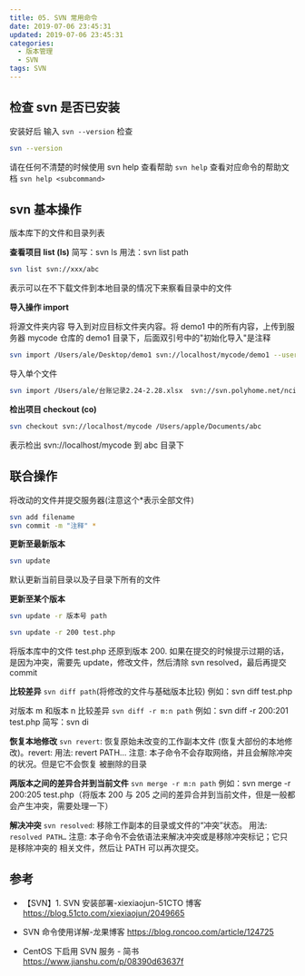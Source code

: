```yaml
---
title: 05. SVN 常用命令
date: 2019-07-06 23:45:31
updated: 2019-07-06 23:45:31
categories:
  - 版本管理
  - SVN
tags: SVN
---
```


## 检查 svn 是否已安装

安装好后 输入 `svn --version` 检查

```bash
svn --version
```

请在任何不清楚的时候使用 svn help 查看帮助
`svn help`
查看对应命令的帮助文档
`svn help <subcommand>`

## svn 基本操作

版本库下的文件和目录列表

**查看项目 list (ls)**
简写：svn ls
用法：svn list path

<!-- more -->

```sh
svn list svn://xxx/abc
```

表示可以在不下载文件到本地目录的情况下来察看目录中的文件

**导入操作 import**

将源文件夹内容 导入到对应目标文件夹内容。将 demo1 中的所有内容，上传到服务器 mycode 仓库的 demo1 目录下，后面双引号中的"初始化导入"是注释

```sh
svn import /Users/ale/Desktop/demo1 svn://localhost/mycode/demo1 --username=marry --password=123 -m "初始化导入"
```

导入单个文件

```sh
svn import /Users/ale/台账记录2.24-2.28.xlsx  svn://svn.polyhome.net/nci_ydbq/台账记录2.24-2.28.xlsx -m "导入"
```

**检出项目 checkout (co)**

```bash
svn checkout svn://localhost/mycode /Users/apple/Documents/abc
```

表示检出 svn://localhost/mycode 到 abc 目录下

## 联合操作

将改动的文件并提交服务器(注意这个\*表示全部文件)

```sh
svn add filename
svn commit -m "注释" *
```

**更新至最新版本**

```sh
svn update
```

默认更新当前目录以及子目录下所有的文件

**更新至某个版本**

```sh
svn update -r 版本号 path
```

```sh
svn update -r 200 test.php
```

将版本库中的文件 test.php 还原到版本 200. 如果在提交的时候提示过期的话，是因为冲突，需要先 update，修改文件，然后清除 svn resolved，最后再提交 commit

**比较差异**
`svn diff path`(将修改的文件与基础版本比较)
例如：svn diff test.php

对版本 m 和版本 n 比较差异
`svn diff -r m:n path`
例如：svn diff -r 200:201 test.php
简写：svn di

**恢复本地修改**
`svn revert`: 恢复原始未改变的工作副本文件 (恢复大部份的本地修改)。revert:
用法: revert PATH…
注意: 本子命令不会存取网络，并且会解除冲突的状况。但是它不会恢复
被删除的目录

**两版本之间的差异合并到当前文件**
`svn merge -r m:n path`
例如：svn merge -r 200:205 test.php（将版本 200 与 205 之间的差异合并到当前文件，但是一般都会产生冲突，需要处理一下）

**解决冲突**
`svn resolved`: 移除工作副本的目录或文件的“冲突”状态。
用法: `resolved PATH…`
注意: 本子命令不会依语法来解决冲突或是移除冲突标记；它只是移除冲突的
相关文件，然后让 PATH 可以再次提交。

## 参考

- 【SVN】1. SVN 安装部署-xiexiaojun-51CTO 博客
  <https://blog.51cto.com/xiexiaojun/2049665>

- SVN 命令使用详解-龙果博客
  <https://blog.roncoo.com/article/124725>

- CentOS 下启用 SVN 服务 - 简书
  <https://www.jianshu.com/p/08390d63637f>
